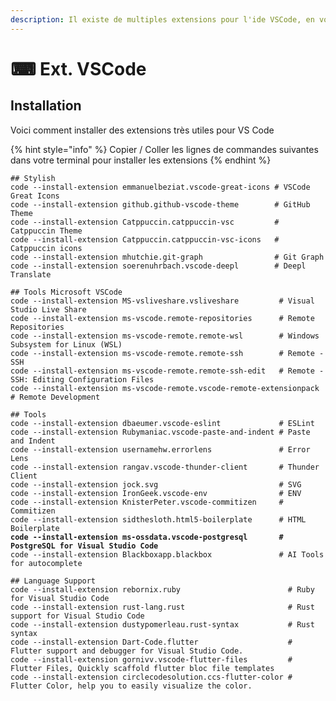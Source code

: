 ```yaml
---
description: Il existe de multiples extensions pour l'ide VSCode, en voici quelques unes
---
```


# ⌨ Ext. VSCode

## Installation

Voici comment installer des extensions très utiles pour VS Code

{% hint style="info" %}
Copier / Coller les lignes de commandes suivantes dans votre terminal pour installer les extensions
{% endhint %}

<pre class="language-bash"><code class="lang-bash">## Stylish
code --install-extension emmanuelbeziat.vscode-great-icons # VSCode Great Icons
code --install-extension github.github-vscode-theme        # GitHub Theme
code --install-extension Catppuccin.catppuccin-vsc         # Catppuccin Theme
code --install-extension Catppuccin.catppuccin-vsc-icons   # Catppuccin icons
code --install-extension mhutchie.git-graph                # Git Graph
code --install-extension soerenuhrbach.vscode-deepl        # Deepl Translate

## Tools Microsoft VSCode
code --install-extension MS-vsliveshare.vsliveshare         # Visual Studio Live Share
code --install-extension ms-vscode.remote-repositories      # Remote Repositories
code --install-extension ms-vscode-remote.remote-wsl        # Windows Subsystem for Linux (WSL)
code --install-extension ms-vscode-remote.remote-ssh        # Remote - SSH
code --install-extension ms-vscode-remote.remote-ssh-edit   # Remote - SSH: Editing Configuration Files
code --install-extension ms-vscode-remote.vscode-remote-extensionpack # Remote Development

## Tools
code --install-extension dbaeumer.vscode-eslint             # ESLint
code --install-extension Rubymaniac.vscode-paste-and-indent # Paste and Indent
code --install-extension usernamehw.errorlens               # Error Lens
code --install-extension rangav.vscode-thunder-client       # Thunder Client
code --install-extension jock.svg                           # SVG
code --install-extension IronGeek.vscode-env                # ENV
code --install-extension KnisterPeter.vscode-commitizen     # Commitizen
code --install-extension sidthesloth.html5-boilerplate      # HTML Boilerplate
<strong>code --install-extension ms-ossdata.vscode-postgresql       # PostgreSQL for Visual Studio Code
</strong>code --install-extension Blackboxapp.blackbox               # AI Tools for autocomplete 

## Language Support
code --install-extension rebornix.ruby                        # Ruby for Visual Studio Code
code --install-extension rust-lang.rust                       # Rust support for Visual Studio Code
code --install-extension dustypomerleau.rust-syntax           # Rust syntax
code --install-extension Dart-Code.flutter                    # Flutter support and debugger for Visual Studio Code.
code --install-extension gornivv.vscode-flutter-files         # Flutter Files, Quickly scaffold flutter bloc file templates
code --install-extension circlecodesolution.ccs-flutter-color # Flutter Color, help you to easily visualize the color.
</code></pre>
